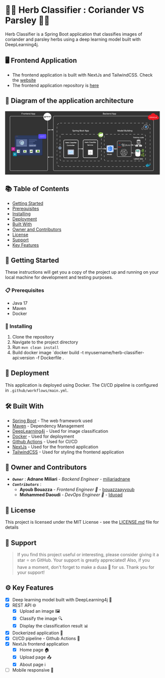 # 🌿🌱 Herb Classifier : Coriander VS Parsley  🌿🌱

Herb Classifier is a Spring Boot application that classifies images of coriander and parsley herbs using a deep learning model built with DeepLearning4j.

## 🖥️ Frontend Application

* The frontend application is built with NextJs and TailwindCSS. Check the [website](https://herb-classifier.vercel.app/)
* The frontend application repository is [here](https://github.com/bouazzaayyoub/herb-classifier-front)

## 📐 Diagram of the application architecture

![Diagram](docs/diagram/herb-classifier-diagram.png)

## 📚 Table of Contents

- [Getting Started](#-getting-started)
- [Prerequisites](#-prerequisites)
- [Installing](#-installing)
- [Deployment](#-deployment)
- [Built With](#-built-with)
- [Owner and Contributors](#-owner-and-contributors)
- [License](#-license)
- [Support](#-support)
- [Key Features](#-key-features)

## 🚀 Getting Started

These instructions will get you a copy of the project up and running on your local machine for development and testing purposes.

### 📋 Prerequisites

- Java 17
- Maven
- Docker

### 🔧 Installing

1. Clone the repository
2. Navigate to the project directory
3. Run `mvn clean install`
4. Build docker image `docker build -t myusername/herb-classifier-api:version -f Dockerfile .

## 🚢 Deployment

This application is deployed using Docker. The CI/CD pipeline is configured in `.github/workflows/main.yml`.

## 🛠️ Built With

- [Spring Boot](https://spring.io/projects/spring-boot) - The web framework used
- [Maven](https://maven.apache.org/) - Dependency Management
- [DeepLearning4j](https://deeplearning4j.org/) - Used for image classification
- [Docker](https://www.docker.com/) - Used for deployment
- [Github Actions](https://docs.github.com/en/actions) - Used for CI/CD
- [NextJs](https://nextjs.org/) - Used for the frontend application
- [TailwindCSS](https://tailwindcss.com/) - Used for styling the frontend application

## 👥 Owner and Contributors

- **_`Owner`_** : **Adnane Miliari** - *Backend Engineer* - [miliariadnane](https://github.com/miliariadnane)
- **_`Contributors`_** : 
  - **Ayoub Bouazza** - *Frontend Engineer 🎨* - [bouazzaayyoub](https://github.com/bouazzaayyoub)
  - **Mohammed Daoudi** - *DevOps Engineer 🐬* - [Iduoad](https://github.com/Iduoad)

## 📝 License

This project is licensed under the MIT License - see the [LICENSE.md](LICENSE.md) file for details

## 🌟 Support

> If you find this project useful or interesting, please consider giving it a star ⭐ on GitHub. Your support is greatly appreciated! 
> Also, if you have a moment, don't forget to make a duaa 🤲 for us. Thank you for your support!

## ⚙️ Key Features

- [x] Deep learning model built with DeepLearning4j 🧠
- [x] REST API 🌐
  - [x] Upload an image 🖼️
  - [x] Classify the image 🔍
  - [x] Display the classification result 📊
- [x] Dockerized application 🐳
- [x] CI/CD pipeline - Github Actions 🤖
- [x] NextJs frontend application
    - [x] Home page 🏠
    - [x] Upload page 📤
    - [x] About page ℹ️
- [ ] Mobile responsive 📱
